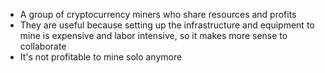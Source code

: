 - A group of cryptocurrency miners who share resources and profits
- They are useful because setting up the infrastructure and equipment to mine is expensive and labor intensive, so it makes more sense to collaborate
- It's not profitable to mine solo anymore